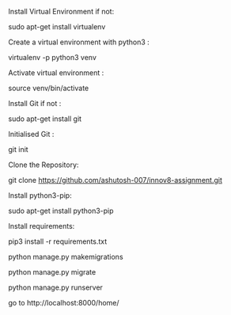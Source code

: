 Install Virtual Environment if not:

sudo apt-get install virtualenv

Create a virtual environment with python3 :

virtualenv -p python3 venv

Activate virtual environment :

source venv/bin/activate

Install Git if not :

sudo apt-get install git

Initialised Git :

git init

Clone the Repository: 

git clone https://github.com/ashutosh-007/innov8-assignment.git

Install python3-pip:

sudo apt-get install python3-pip

Install requirements:

pip3 install -r requirements.txt

python manage.py makemigrations

python manage.py migrate

python manage.py runserver

go to http://localhost:8000/home/
